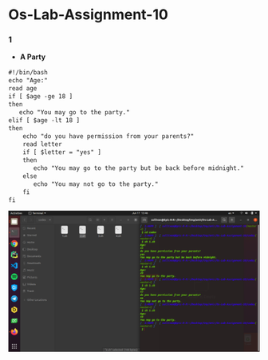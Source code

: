 # Os-Lab-Assignment-10


### 1
- **A Party**
```console
#!/bin/bash
echo "Age:"
read age
if [ $age -ge 18 ]
then
   echo "You may go to the party."
elif [ $age -lt 18 ] 
then
    echo "do you have permission from your parents?"
    read letter
    if [ $letter = "yes" ]
    then
       echo "You may go to the party but be back before midnight."
    else
       echo "You may not go to the party."    
    fi
fi
```
![Q1](https://raw.githubusercontent.com/Amir-Aras/Os-Lab-Assignment-10/master/images/1.png)
